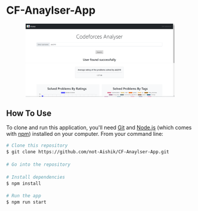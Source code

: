 # CF-Anaylser-App

<div align="center">
    <img src="/App-Screenshot.PNG" width="400px"</img> 
</div>

## How To Use

To clone and run this application, you'll need [Git](https://git-scm.com) and [Node.js](https://nodejs.org/en/download/) (which comes with [npm](http://npmjs.com)) installed on your computer. From your command line:

```bash
# Clone this repository
$ git clone https://github.com/not-Aishik/CF-Anaylser-App.git

# Go into the repository

# Install dependencies
$ npm install

# Run the app
$ npm run start
```
